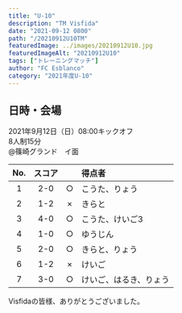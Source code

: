 ```yaml
---
title: "U-10"
description: "TM Visfida"
date: "2021-09-12 0800"
path: "/20210912U10TM"
featuredImage: ../images/20210912U10.jpg
featuredImageAlt: "20210912U10"
tags: ["トレーニングマッチ"]
author: "FC Esblanco"
category: "2021年度U-10"
---
```



## 日時・会場

2021年9月12日（日）08:00キックオフ  
8人制15分  
@篠崎グランド　イ面

| No.| スコア |   | 得点者  |
|:--:|:------:|:-:|:--------|
| 1  | 2-0 | ○ |こうた、りょう|
| 2  | 1-2 | × |きらと|
| 3  | 4-0 | ○ |こうた、けいご3|
| 4  | 1-0 | ○ |ゆうじん|
| 5  | 2-0 | ○ |きらと、りょう|
| 6  | 1-2 | × |けいご|
| 7  | 3-0 | ○ |けいご、はるき、りょう|


Visfidaの皆様、ありがとうございました。
